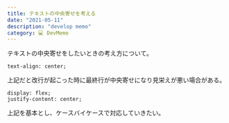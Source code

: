 ```yaml
---
title: テキストの中央寄せを考える
date: "2021-05-11"
description: "develop memo"
category: 💻 DevMemo
---
```


テキストの中央寄せをしたいときの考え方について。

```
text-align: center;
```

上記だと改行が起こった時に最終行が中央寄せになり見栄えが悪い場合がある。

```
display: flex;
justify-content: center;
```

上記を基本とし、ケースバイケースで対応していきたい。
